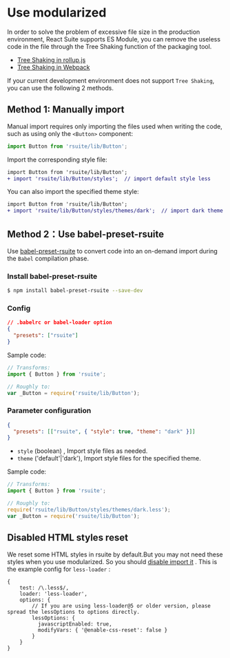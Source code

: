# Use modularized

In order to solve the problem of excessive file size in the production environment, React Suite supports ES Module, you can remove the useless code in the file through the Tree Shaking function of the packaging tool.

- [Tree Shaking in rollup.js](https://rollupjs.org/guide/en/#tree-shaking)
- [Tree Shaking in Webpack](https://webpack.js.org/guides/tree-shaking/)

If your current development environment does not support `Tree Shaking`, you can use the following 2 methods.

## Method 1: Manually import

Manual import requires only importing the files used when writing the code, such as using only the `<Button>` component:

```js
import Button from 'rsuite/lib/Button';
```

Import the corresponding style file:

```diff
import Button from 'rsuite/lib/Button';
+ import 'rsuite/lib/Button/styles';  // import default style less
```

You can also import the specified theme style:

```diff
import Button from 'rsuite/lib/Button';
+ import 'rsuite/lib/Button/styles/themes/dark';  // import dark theme less
```

## Method 2：Use babel-preset-rsuite

Use [babel-preset-rsuite](https://github.com/rsuite/babel-preset-rsuite) to convert code into an on-demand import during the `Babel` compilation phase.

### Install babel-preset-rsuite

```bash
$ npm install babel-preset-rsuite --save-dev
```

### Config

```json
// .babelrc or babel-loader option
{
  "presets": ["rsuite"]
}
```

Sample code:

```js
// Transforms:
import { Button } from 'rsuite';

// Roughly to:
var _Button = require('rsuite/lib/Button');
```

### Parameter configuration

```json
{
  "presets": [["rsuite", { "style": true, "theme": "dark" }]]
}
```

- `style` (boolean) , Import style files as needed.
- `theme` ('default'|'dark'), Import style files for the specified theme.

Sample code:

```js
// Transforms:
import { Button } from 'rsuite';

// Roughly to:
require('rsuite/lib/Button/styles/themes/dark.less');
var _Button = require('rsuite/lib/Button');
```

## Disabled HTML styles reset

We reset some HTML styles in rsuite by default.But you may not need these styles when you use modularized. So you should [disable import it][config-reset-import] . This is the example config for `less-loader` :

```
{
    test: /\.less$/,
    loader: 'less-loader',
    options: {
        // If you are using less-loader@5 or older version, please spread the lessOptions to options directly.
        lessOptions: {
          javascriptEnabled: true,
          modifyVars: { '@enable-css-reset': false }
        }
    }
}
```

[config-reset-import]: /en/guide/themes#disable-html-styles-reset
